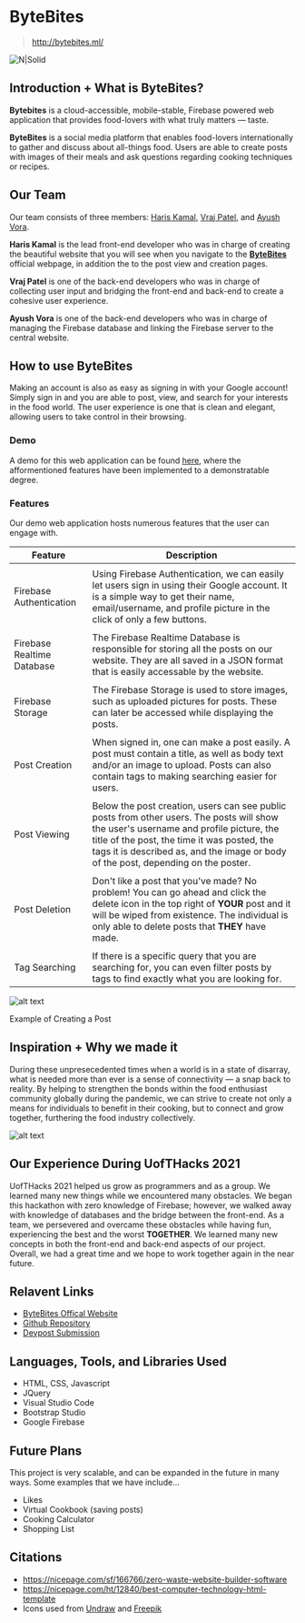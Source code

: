 # ByteBites
> http://bytebites.ml/

![N|Solid](https://i.imgur.com/geOvXho.png)

## Introduction + What is ByteBites?
**Bytebites** is a cloud-accessible, mobile-stable, Firebase powered web application that provides food-lovers with what truly matters — taste.

**ByteBites** is a social media platform that enables food-lovers internationally to gather and discuss about all-things food. Users are able to create posts with images of their meals and ask questions regarding cooking techniques or recipes.

## Our Team
Our team consists of three members: [Haris Kamal](https://github.com/HarisK03), [Vraj Patel](https://github.com/vrajpatel2003), and [Ayush Vora](https://www.linkedin.com/in/ayushtvora/).

**Haris Kamal** is the lead front-end developer who was in charge of creating the beautiful website that you will see when you navigate to the [**ByteBites**](http://bytebites.ml/) official webpage, in addition the to the post view and creation pages.

**Vraj Patel** is one of the back-end developers who was in charge of collecting user input and bridging the front-end and back-end to create a cohesive user experience.

**Ayush Vora** is one of the back-end developers who was in charge of managing the Firebase database and linking the Firebase server to the central website.

## How to use ByteBites
Making an account is also as easy as signing in with your Google account! Simply sign in and you are able to post, view, and search for your interests in the food world. The user experience is one that is clean and elegant, allowing users to take control in their browsing.

### Demo
A demo for this web application can be found [here](http://bytebites.ml/), where the afformentioned features have been implemented to a demonstratable degree.

### Features

Our demo web application hosts numerous features that the user can engage with.

| **Feature** | **Description** |
| --- | --- |
| | |
| Firebase Authentication | Using Firebase Authentication, we can easily let users sign in using their Google account. It is a simple way to get their name, email/username, and profile picture in the click of only a few buttons. |
| | |
| Firebase Realtime Database | The Firebase Realtime Database is responsible for storing all the posts on our website. They are all saved in a JSON format that is easily accessable by the website. |
| | |
| Firebase Storage | The Firebase Storage is used to store images, such as uploaded pictures for posts. These can later be accessed while displaying the posts. |
| | |
| Post Creation | When signed in, one can make a post easily. A post must contain a title, as well as body text and/or an image to upload. Posts can also contain tags to making searching easier for users. |
| | |
| Post Viewing | Below the post creation, users can see public posts from other users. The posts will show the user's username and profile picture, the title of the post, the time it was posted, the tags it is described as, and the image or body of the post, depending on the poster. |
| | |
| Post Deletion | Don't like a post that you've made? No problem! You can go ahead and click the delete icon in the top right of **YOUR** post and it will be wiped from existence. The individual is only able to delete posts that **THEY** have made. |
| | |
| Tag Searching | If there is a specific query that you are searching for, you can even filter posts by tags to find exactly what you are looking for. |


![alt text](https://i.imgur.com/n7wrd2f.gif)

Example of Creating a Post

## Inspiration + Why we made it
During these unpresecedented times when a world is in a state of disarray, what is needed more than ever is a sense of connectivity — a snap back to reality. By helping to strengthen the bonds within the food enthusiast community globally during the pandemic, we can strive to create not only a means for individuals to benefit in their cooking, but to connect and grow together, furthering the food industry collectively.

![alt text](https://i.imgur.com/RwdcfNL.png)

## Our Experience During UofTHacks 2021
UofTHacks 2021 helped us grow as programmers and as a group. We learned many new things while we encountered many obstacles. We began this hackathon with zero knowledge of Firebase; however, we walked away with knowledge of databases and the bridge between the front-end. As a team, we persevered and overcame these obstacles while having fun, experiencing the best and the worst **TOGETHER**. We learned many new concepts in both the front-end and back-end aspects of our project. Overall, we had a great time and we hope to work together again in the near future. 

## Relavent Links
- [ByteBites Offical Website](http://bytebites.ml/)
- [Github Repository](https://github.com/ayushtvora/ByteBites)
- [Devpost Submission](https://devpost.com/software/bytebites)

## Languages, Tools, and Libraries Used
- HTML, CSS, Javascript
- JQuery
- Visual Studio Code
- Bootstrap Studio
- Google Firebase

## Future Plans
This project is very scalable, and can be expanded in the future in many ways. Some examples that we have include...

- Likes
- Virtual Cookbook (saving posts)
- Cooking Calculator
- Shopping List

## Citations
- https://nicepage.com/sf/166766/zero-waste-website-builder-software
- https://nicepage.com/ht/12840/best-computer-technology-html-template
- Icons used from [Undraw](https://undraw.co/) and [Freepik](https://www.freepik.com/)
